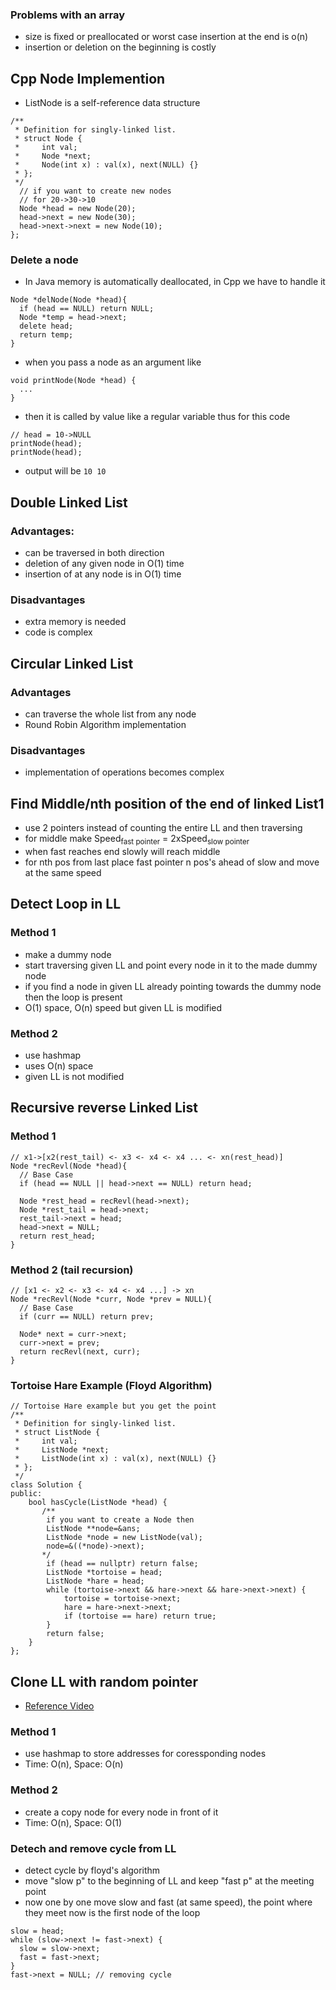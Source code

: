 ### Problems with an array
- size is fixed or preallocated or worst case insertion at the end is o(n)
- insertion or deletion on the beginning is costly

## Cpp Node Implemention
- ListNode is a self-reference data structure
```
/**
 * Definition for singly-linked list.
 * struct Node {
 *     int val;
 *     Node *next;
 *     Node(int x) : val(x), next(NULL) {}
 * };
 */
  // if you want to create new nodes
  // for 20->30->10
  Node *head = new Node(20);
  head->next = new Node(30);
  head->next->next = new Node(10);
};
```
### Delete a node
- In Java memory is automatically deallocated, in Cpp we have to handle it
```
Node *delNode(Node *head){
  if (head == NULL) return NULL;
  Node *temp = head->next;
  delete head;
  return temp;
}
```
- when you pass a node as an argument like
```
void printNode(Node *head) {
  ...
}
```
- then it is called by value like a regular variable thus for this code
```
// head = 10->NULL
printNode(head);
printNode(head);
```
- output will be ``` 10 10 ```

## Double Linked List
### Advantages:
- can be traversed in both direction
- deletion of any given node in O(1) time
- insertion of at any node is in O(1) time
### Disadvantages
- extra memory is needed
- code is complex

## Circular Linked List
### Advantages
- can traverse the whole list from any node
- Round Robin Algorithm implementation
### Disadvantages
- implementation of operations becomes complex

## Find Middle/nth position of the end of linked List1
- use 2 pointers instead of counting the entire LL and then traversing
- for middle make Speed<sub>fast pointer</sub> = 2xSpeed<sub>slow pointer</sub>
- when fast reaches end slowly will reach middle
- for nth pos from last place fast pointer n pos's ahead of slow and move at the same speed

## Detect Loop in LL
### Method 1
- make a dummy node
- start traversing given LL and point every node in it to the made dummy node
- if you find a node in given LL already pointing towards the dummy node then the loop is present
- O(1) space, O(n) speed but given LL is modified
### Method 2
- use hashmap
- uses O(n) space
- given LL is not modified

## Recursive reverse Linked List
### Method 1
```
// x1->[x2(rest_tail) <- x3 <- x4 <- x4 ... <- xn(rest_head)]
Node *recRevl(Node *head){
  // Base Case
  if (head == NULL || head->next == NULL) return head;
  
  Node *rest_head = recRevl(head->next);
  Node *rest_tail = head->next;
  rest_tail->next = head;
  head->next = NULL;
  return rest_head;
}
```
### Method 2 (tail recursion)
```
// [x1 <- x2 <- x3 <- x4 <- x4 ...] -> xn
Node *recRevl(Node *curr, Node *prev = NULL){
  // Base Case
  if (curr == NULL) return prev;
  
  Node* next = curr->next;
  curr->next = prev;
  return recRevl(next, curr);
}
```

### Tortoise Hare Example (Floyd Algorithm)
```
// Tortoise Hare example but you get the point
/**
 * Definition for singly-linked list.
 * struct ListNode {
 *     int val;
 *     ListNode *next;
 *     ListNode(int x) : val(x), next(NULL) {}
 * };
 */
class Solution {
public:
    bool hasCycle(ListNode *head) {
       /**
        if you want to create a Node then
        ListNode **node=&ans;
        ListNode *node = new ListNode(val);
        node=&((*node)->next);
       */
        if (head == nullptr) return false;
        ListNode *tortoise = head;
        ListNode *hare = head;
        while (tortoise->next && hare->next && hare->next->next) {
            tortoise = tortoise->next;
            hare = hare->next->next;
            if (tortoise == hare) return true;
        }
        return false;
    }
};
```
## Clone LL with random pointer
- [Reference Video](https://www.youtube.com/watch?v=8XgCpA7OjQA&list=PL0SWhLkCGuU-7wyb8jswrv0MoKN0qXM8X&index=47)
### Method 1
- use hashmap to store addresses for coressponding nodes
- Time: O(n), Space: O(n)
### Method 2
- create a copy node for every node in front of it
- Time: O(n), Space: O(1)

### Detech and remove cycle from LL
- detect cycle by floyd's algorithm
- move "slow p" to the beginning of LL and keep "fast p" at the meeting point
- now one by one move slow and fast (at same speed), the point where they meet now is the first node of the loop
```
slow = head;
while (slow->next != fast->next) {
  slow = slow->next;
  fast = fast->next;
}
fast->next = NULL; // removing cycle
```

